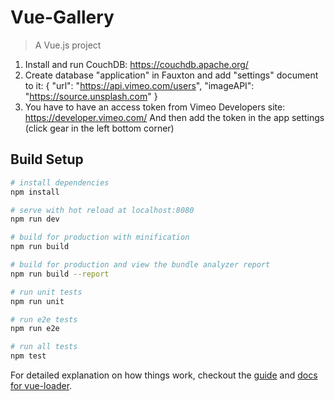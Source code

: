 # Vue-Gallery

> A Vue.js project

1. Install and run CouchDB: https://couchdb.apache.org/
2. Create database "application" in Fauxton and add "settings" document to it:
{
  "url": "https://api.vimeo.com/users",
  "imageAPI": "https://source.unsplash.com"
}
3. You have to have an access token from Vimeo Developers site: https://developer.vimeo.com/
And then add the token in the app settings (click gear in the left bottom corner)

## Build Setup

``` bash
# install dependencies
npm install

# serve with hot reload at localhost:8080
npm run dev

# build for production with minification
npm run build

# build for production and view the bundle analyzer report
npm run build --report

# run unit tests
npm run unit

# run e2e tests
npm run e2e

# run all tests
npm test
```

For detailed explanation on how things work, checkout the [guide](http://vuejs-templates.github.io/webpack/) and [docs for vue-loader](http://vuejs.github.io/vue-loader).
